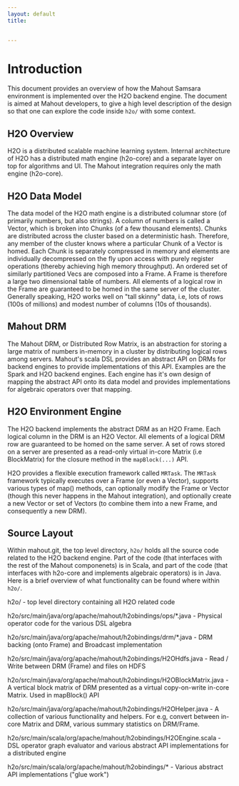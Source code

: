 ```yaml
---
layout: default
title: 

   
---
```


# Introduction

This document provides an overview of how the Mahout Samsara environment is implemented over the H2O backend engine. The document is aimed at Mahout developers, to give a high level description of the design so that one can explore the code inside `h2o/` with some context.

## H2O Overview

H2O is a distributed scalable machine learning system. Internal architecture of H2O has a distributed math engine (h2o-core) and a separate layer on top for algorithms and UI. The Mahout integration requires only the math engine (h2o-core).

## H2O Data Model

The data model of the H2O math engine is a distributed columnar store (of primarily numbers, but also strings). A column of numbers is called a Vector, which is broken into Chunks (of a few thousand elements). Chunks are distributed across the cluster based on a deterministic hash. Therefore, any member of the cluster knows where a particular Chunk of a Vector is homed. Each Chunk is separately compressed in memory and elements are individually decompressed on the fly upon access with purely register operations (thereby achieving high memory throughput). An ordered set of similarly partitioned Vecs are composed into a Frame. A Frame is therefore a large two dimensional table of numbers. All elements of a logical row in the Frame are guaranteed to be homed in the same server of the cluster. Generally speaking, H2O works well on "tall skinny" data, i.e, lots of rows (100s of millions) and modest number of columns (10s of thousands).


## Mahout DRM

The Mahout DRM, or Distributed Row Matrix, is an abstraction for storing a large matrix of numbers in-memory in a cluster by distributing logical rows among servers. Mahout's scala DSL provides an abstract API on DRMs for backend engines to provide implementations of this API. Examples are the Spark and H2O backend engines. Each engine has it's own design of mapping the abstract API onto its data model and provides implementations for algebraic operators over that mapping.


## H2O Environment Engine

The H2O backend implements the abstract DRM as an H2O Frame. Each logical column in the DRM is an H2O Vector. All elements of a logical DRM row are guaranteed to be homed on the same server. A set of rows stored on a server are presented as a read-only virtual in-core Matrix (i.e BlockMatrix) for the closure method in the `mapBlock(...)` API.

H2O provides a flexible execution framework called `MRTask`. The `MRTask` framework typically executes over a Frame (or even a Vector), supports various types of map() methods, can optionally modify the Frame or Vector (though this never happens in the Mahout integration), and optionally create a new Vector or set of Vectors (to combine them into a new Frame, and consequently a new DRM).


## Source Layout

Within mahout.git, the top level directory, `h2o/` holds all the source code related to the H2O backend engine. Part of the code (that interfaces with the rest of the Mahout componenets) is in Scala, and part of the code (that interfaces with h2o-core and implements algebraic operators) is in Java. Here is a brief overview of what functionality can be found where within `h2o/`.

  h2o/ - top level directory containing all H2O related code

  h2o/src/main/java/org/apache/mahout/h2obindings/ops/*.java - Physical operator code for the various DSL algebra

  h2o/src/main/java/org/apache/mahout/h2obindings/drm/*.java - DRM backing (onto Frame) and Broadcast implementation

  h2o/src/main/java/org/apache/mahout/h2obindings/H2OHdfs.java - Read / Write between DRM (Frame) and files on HDFS

  h2o/src/main/java/org/apache/mahout/h2obindings/H2OBlockMatrix.java - A vertical block matrix of DRM presented as a virtual copy-on-write in-core Matrix. Used in mapBlock() API

  h2o/src/main/java/org/apache/mahout/h2obindings/H2OHelper.java - A collection of various functionality and helpers. For e.g, convert between in-core Matrix and DRM, various summary statistics on DRM/Frame.

  h2o/src/main/scala/org/apache/mahout/h2obindings/H2OEngine.scala - DSL operator graph evaluator and various abstract API implementations for a distributed engine

  h2o/src/main/scala/org/apache/mahout/h2obindings/* - Various abstract API implementations ("glue work")